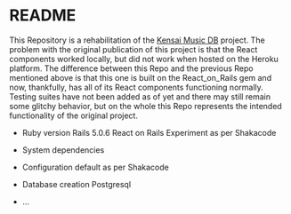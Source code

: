 # README

This Repository is a rehabilitation of the
[Kensai Music DB](https://github.com/jmauran91/GroupProject_tOtK)
project. The problem with the original publication of this project is
that the React components worked locally, but did not work when hosted
on the Heroku platform. The difference between this Repo and the previous
Repo mentioned above is that this one is built on the React_on_Rails gem
and now, thankfully, has all of its React components functioning normally.
Testing suites have not been added as of yet and there may still remain
some glitchy behavior, but on the whole this Repo represents the intended
functionality of the original project.


* Ruby version
Rails 5.0.6
React on Rails Experiment as per Shakacode

* System dependencies

* Configuration
default as per Shakacode

* Database creation
Postgresql

* ...
